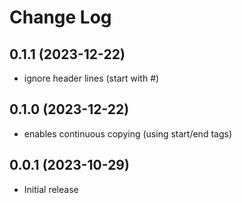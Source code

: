 # Change Log

## 0.1.1 (2023-12-22)
- ignore header lines (start with #)

## 0.1.0 (2023-12-22)
- enables continuous copying (using start/end tags)

## 0.0.1 (2023-10-29)
- Initial release
